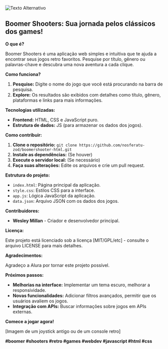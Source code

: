 <img src="https://media4.giphy.com/media/v1.Y2lkPTc5MGI3NjExYmFlMTEzc2F6dHo2NmNmZzY1dXhqNGV4dzllMXZ2aWsxeGMzcDhwMCZlcD12MV9pbnRlcm5hbF9naWZfYnlfaWQmY3Q9Zw/xidIeiCtql247U3ngA/giphy.webp" alt="Texto Alternativo">

## Boomer Shooters: Sua jornada pelos clássicos dos games!

**O que é?**

Boomer Shooters é uma aplicação web simples e intuitiva que te ajuda a encontrar seus jogos retro favoritos. Pesquise por título, gênero ou palavras-chave e descubra uma nova aventura a cada clique.

**Como funciona?**

1. **Pesquise:** Digite o nome do jogo que você está procurando na barra de pesquisa.
2. **Explore:** Os resultados são exibidos com detalhes como título, gênero, plataformas e links para mais informações.

**Tecnologias utilizadas:**

* **Frontend:** HTML, CSS e JavaScript puro.
* **Estrutura de dados:** JS (para armazenar os dados dos jogos).

**Como contribuir:**

1. **Clone o repositório:** `git clone https://github.com/nosferatu-zod/boomershooter-html.git`
2. **Instale as dependências:** (Se houver)
3. **Execute o servidor local:** (Se necessário)
4. **Faça suas alterações:** Edite os arquivos e crie um pull request.

**Estrutura do projeto:**

* `index.html`: Página principal da aplicação.
* `style.css`: Estilos CSS para a interface.
* `app.js`: Lógica JavaScript da aplicação.
* `data.json`: Arquivo JSON com os dados dos jogos.

**Contribuidores:**

* **Wesley Millan** - Criador e desenvolvedor principal.

**Licença:**

Este projeto está licenciado sob a licença [MIT/GPL/etc] - consulte o arquivo LICENSE para mais detalhes.

**Agradecimentos:**

Agradeço a Alura por tornar este projeto possível.

**Próximos passos:**

* **Melhorias na interface:** Implementar um tema escuro, melhorar a responsividade.
* **Novas funcionalidades:** Adicionar filtros avançados, permitir que os usuários avaliem os jogos.
* **Integração com APIs:** Buscar informações sobre jogos em APIs externas.

**Comece a jogar agora!**

[Imagem de um joystick antigo ou de um console retro]

**#boomer #shooters #retro #games #webdev #javascript #html #css**
